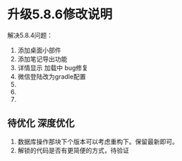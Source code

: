
# 升级5.8.6修改说明

解决5.8.4问题：

1. 添加桌面小部件
2. 添加笔记导出功能
3. 详情显示 加载中 bug修复
4. 微信登陆改为gradle配置
5. 
6. 
7. 

## 待优化 深度优化

1. 数据库操作那块下个版本可以考虑重构下。保留最新即可。
2. 解锁的代码是否有更简便的方式，待验证



